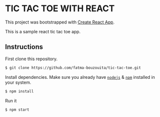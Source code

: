 # TIC TAC TOE WITH REACT

This project was bootstrapped with [Create React App](https://github.com/facebook/create-react-app).

This is a sample react tic tac toe app. 


## Instructions

First clone this repository.
```bash
$ git clone https://github.com/fatma-bouzouita/tic-tac-toe.git
```

Install dependencies. Make sure you already have [`nodejs`](https://nodejs.org/en/) & [`npm`](https://www.npmjs.com/) installed in your system.
```bash
$ npm install 
```

Run it
```bash
$ npm start 
